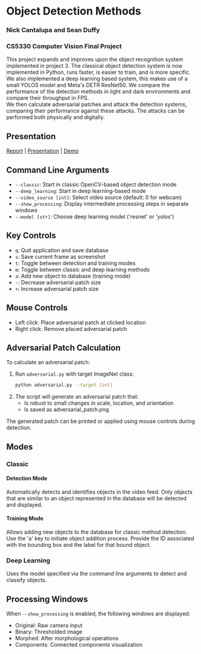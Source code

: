 # Object Detection Methods
### Nick Cantalupa and Sean Duffy
### CS5330 Computer Vision Final Project

This project expands and improves upon the object recognition system implemented in project 3.
The classical object detection system is now implemented in Python, runs faster, is easier to train, and is more specific.
We also implemented a deep learning based system, this makes use of a small YOLOS model and Meta's DETR ResNet50.
We compare the performance of the detection methods in light and dark environments and compare their throughput in FPS.  
We then calculate adversarial patches and attack the detection systems, comparing their performance against these attacks.
The attacks can be performed both physically and digitally.  

## Presentation

[Report](reports/final_report.pdf) | 
[Presentation](reports/presentation.pdf) | 
[Demo](https://drive.google.com/file/d/16zuR5_MeYEpabxJIyhwkWrJ2kQpBJ-wd/view?usp=sharing)

## Command Line Arguments

- `--classic`: Start in classic OpenCV-based object detection mode
- `--deep_learning`: Start in deep learning-based mode
- `--video_source [int]`: Select video source (default: 0 for webcam)
- `--show_processing`: Display intermediate processing steps in separate windows
- `--model [str]`: Choose deep learning model ('resnet' or 'yolos')

## Key Controls

- `q`: Quit application and save database
- `s`: Save current frame as screenshot
- `t`: Toggle between detection and training modes
- `m`: Toggle between classic and deep learning methods
- `a`: Add new object to database (training mode)
- `-`: Decrease adversarial patch size
- `+`: Increase adversarial patch size

## Mouse Controls

- Left click: Place adversarial patch at clicked location
- Right click: Remove placed adversarial patch

## Adversarial Patch Calculation

To calculate an adversarial patch:

1. Run `adversarial.py` with target ImageNet class:
   ```bash
   python adversarial.py --target [int]
   ```
2. The script will generate an adversarial patch that:
    - Is robust to small changes in scale, location, and orientation
    - Is saved as adversarial_patch.png

The generated patch can be printed or applied using mouse controls during detection.

## Modes

### Classic

#### Detection Mode

Automatically detects and identifies objects in the video feed.
Only objects that are similar to an object represented in the database will be detected and displayed.

#### Training Mode

Allows adding new objects to the database for classic method detection. Use the 'a' key to initiate object addition
process. Provide the ID associated with the bounding box and the label for that bound object.

### Deep Learning

Uses the model specified via the command line arguments to detect and classify objects.

## Processing Windows

When `--show_processing` is enabled, the following windows are displayed:

- Original: Raw camera input
- Binary: Thresholded image
- Morphed: After morphological operations
- Components: Connected components visualization


